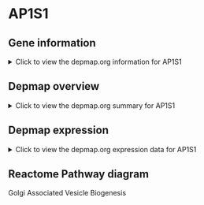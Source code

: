 <h1>AP1S1</h1>

<h2>Gene information</h2>
<details>
  <summary>Click to view the depmap.org information for AP1S1</summary>
  <iframe src="https://depmap.org/portal/gene/AP1S1?tab=about" style="border:none;width:100%;height:800px"></iframe>
</details>

<h2>Depmap overview</h2>
<details>
  <summary>Click to view the depmap.org summary for AP1S1</summary>
  <iframe src="https://depmap.org/portal/gene/AP1S1?tab=overview" style="border:none;width:100%;height:800px"></iframe>
</details>

<h2>Depmap expression</h2>
<details>
  <summary>Click to view the depmap.org expression data for AP1S1</summary>
  <iframe src="https://depmap.org/portal/gene/AP1S1?tab=characterization" style="border:none;width:100%;height:800px"></iframe>
</details>



<h2>Reactome Pathway diagram</h2>
Golgi Associated Vesicle Biogenesis
<div id="diagramHolder"></div>

<script>
    //Creating the Reactome Diagram widget
    //Take into account a proxy needs to be set up in your server side pointing to www.reactome.org
    function onReactomeDiagramReady(){  //This function is automatically called when the widget code is ready to be used
        var diagram = Reactome.Diagram.create({
            "placeHolder" : "diagramHolder",
            "width" : 900,
            "height" : 500
        });

        //Initialising it to the "Hemostasis" pathway
        diagram.loadDiagram("R-HSA-432722");

        //Adding different listeners

        diagram.onDiagramLoaded(function (loaded) {
            console.info("Loaded ", loaded);
            diagram.flagItems("BAD");
	    diagram.flagItems("Q92934");
            if (loaded == "R-HSA-432722") diagram.selectItem("R-HSA-432722");
        });

     }
</script>



